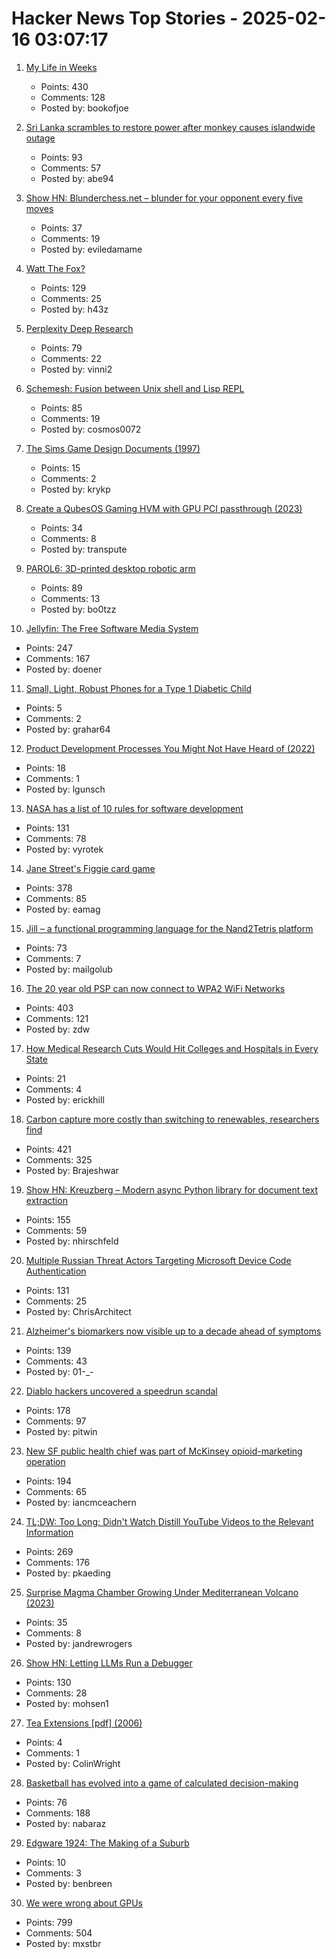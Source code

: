 # Hacker News Top Stories - 2025-02-16 03:07:17

1. [My Life in Weeks](https://weeks.ginatrapani.org/)
   - Points: 430
   - Comments: 128
   - Posted by: bookofjoe

2. [Sri Lanka scrambles to restore power after monkey causes islandwide outage](https://www.reuters.com/world/asia-pacific/sri-lanka-scrambles-restore-power-after-monkey-causes-islandwide-outage-2025-02-13/)
   - Points: 93
   - Comments: 57
   - Posted by: abe94

3. [Show HN: Blunderchess.net – blunder for your opponent every five moves](https://blunderchess.net)
   - Points: 37
   - Comments: 19
   - Posted by: eviledamame

4. [Watt The Fox?](https://h.43z.one/blog/2025-02-12/)
   - Points: 129
   - Comments: 25
   - Posted by: h43z

5. [Perplexity Deep Research](https://www.perplexity.ai/hub/blog/introducing-perplexity-deep-research)
   - Points: 79
   - Comments: 22
   - Posted by: vinni2

6. [Schemesh: Fusion between Unix shell and Lisp REPL](https://github.com/cosmos72/schemesh)
   - Points: 85
   - Comments: 19
   - Posted by: cosmos0072

7. [The Sims Game Design Documents (1997)](https://donhopkins.com/home/TheSimsDesignDocuments/)
   - Points: 15
   - Comments: 2
   - Posted by: krykp

8. [Create a QubesOS Gaming HVM with GPU PCI passthrough (2023)](https://forum.qubes-os.org/t/create-a-gaming-hvm/19000)
   - Points: 34
   - Comments: 8
   - Posted by: transpute

9. [PAROL6: 3D-printed desktop robotic arm](https://source-robotics.github.io/PAROL-docs/)
   - Points: 89
   - Comments: 13
   - Posted by: bo0tzz

10. [Jellyfin: The Free Software Media System](https://jellyfin.org/)
   - Points: 247
   - Comments: 167
   - Posted by: doener

11. [Small, Light, Robust Phones for a Type 1 Diabetic Child](https://maori.geek.nz/small-light-robust-phones-for-a-type-1-diabetic-child-fcb07378ff78)
   - Points: 5
   - Comments: 2
   - Posted by: grahar64

12. [Product Development Processes You Might Not Have Heard of (2022)](https://www.departmentofproduct.com/blog/product-development-processes-you-might-not-have-heard-of/)
   - Points: 18
   - Comments: 1
   - Posted by: lgunsch

13. [NASA has a list of 10 rules for software development](https://www.cs.otago.ac.nz/cosc345/resources/nasa-10-rules.htm)
   - Points: 131
   - Comments: 78
   - Posted by: vyrotek

14. [Jane Street's Figgie card game](https://www.figgie.com/)
   - Points: 378
   - Comments: 85
   - Posted by: eamag

15. [Jill – a functional programming language for the Nand2Tetris platform](https://github.com/mpatajac/jillc)
   - Points: 73
   - Comments: 7
   - Posted by: mailgolub

16. [The 20 year old PSP can now connect to WPA2 WiFi Networks](https://wololo.net/2025/02/14/the-20-year-old-psp-can-now-connect-to-wpa2-wifi-networks/)
   - Points: 403
   - Comments: 121
   - Posted by: zdw

17. [How Medical Research Cuts Would Hit Colleges and Hospitals in Every State](https://www.nytimes.com/interactive/2025/02/13/upshot/nih-trump-funding-cuts.html)
   - Points: 21
   - Comments: 4
   - Posted by: erickhill

18. [Carbon capture more costly than switching to renewables, researchers find](https://techxplore.com/news/2025-02-carbon-capture-renewables.html)
   - Points: 421
   - Comments: 325
   - Posted by: Brajeshwar

19. [Show HN: Kreuzberg – Modern async Python library for document text extraction](https://github.com/Goldziher/kreuzberg)
   - Points: 155
   - Comments: 59
   - Posted by: nhirschfeld

20. [Multiple Russian Threat Actors Targeting Microsoft Device Code Authentication](https://www.volexity.com/blog/2025/02/13/multiple-russian-threat-actors-targeting-microsoft-device-code-authentication/)
   - Points: 131
   - Comments: 25
   - Posted by: ChrisArchitect

21. [Alzheimer's biomarkers now visible up to a decade ahead of symptoms](https://newatlas.com/brain/alzheimers-dementia/alzheimers-biomarkers-visible-decade-before-symptoms/)
   - Points: 139
   - Comments: 43
   - Posted by: 01-_-

22. [Diablo hackers uncovered a speedrun scandal](https://arstechnica.com/gaming/2025/02/the-diablo-hackers-that-debunked-a-record-speedrun/)
   - Points: 178
   - Comments: 97
   - Posted by: pitwin

23. [New SF public health chief was part of McKinsey opioid-marketing operation](https://sfstandard.com/2025/02/14/san-francisco-department-public-health-daniel-tsai-opioids-mckinsey/)
   - Points: 194
   - Comments: 65
   - Posted by: iancmceachern

24. [TL;DW: Too Long; Didn't Watch Distill YouTube Videos to the Relevant Information](https://tldw.tube/)
   - Points: 269
   - Comments: 176
   - Posted by: pkaeding

25. [Surprise Magma Chamber Growing Under Mediterranean Volcano (2023)](https://news.agu.org/press-release/surprise-magma-chamber-growing-under-mediterranean-volcano/)
   - Points: 35
   - Comments: 8
   - Posted by: jandrewrogers

26. [Show HN: Letting LLMs Run a Debugger](https://github.com/mohsen1/llm-debugger-vscode-extension)
   - Points: 130
   - Comments: 28
   - Posted by: mohsen1

27. [Tea Extensions [pdf] (2006)](https://tayloredge.com/reference/Mathematics/TEA-XTEA.pdf)
   - Points: 4
   - Comments: 1
   - Posted by: ColinWright

28. [Basketball has evolved into a game of calculated decision-making](https://nabraj.com/blog/basketball-solved-sport/)
   - Points: 76
   - Comments: 188
   - Posted by: nabaraz

29. [Edgware 1924: The Making of a Suburb](https://www.modernism-in-metroland.co.uk/blog/edgware-1924-the-making-of-a-suburb)
   - Points: 10
   - Comments: 3
   - Posted by: benbreen

30. [We were wrong about GPUs](https://fly.io/blog/wrong-about-gpu/)
   - Points: 799
   - Comments: 504
   - Posted by: mxstbr

